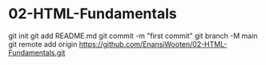 # 02-HTML-Fundamentals
git init
git add README.md
git commit -m "first commit"
git branch -M main
git remote add origin https://github.com/EnansiWooten/02-HTML-Fundamentals.git
